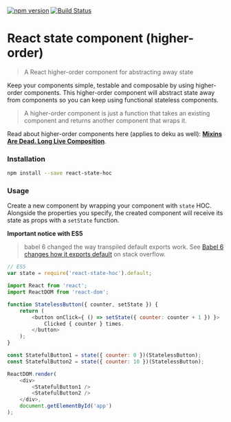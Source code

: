 [![npm version](https://badge.fury.io/js/react-state-hoc.svg)](https://badge.fury.io/js/react-state-hoc)
[![Build Status](https://travis-ci.org/troch/react-state-hoc.svg?branch=v1.0.4)](https://travis-ci.org/troch/react-state-hoc)

# React state component (higher-order)

> A React higher-order component for abstracting away state

Keep your components simple, testable and composable by using higher-order components.
This higher-order component will abstract state away from components so you can keep using functional stateless components.

> A higher-order component is just a function that takes an existing component and returns another component that wraps it.

Read about higher-order components here (applies to deku as well): __[Mixins Are Dead. Long Live Composition](https://medium.com/@dan_abramov/mixins-are-dead-long-live-higher-order-components-94a0d2f9e750#.c8wftb16t)__.


### Installation

```sh
npm install --save react-state-hoc
```


### Usage

Create a new component by wrapping your component with `state` HOC. Alongside the properties you specify, the created component will receive its state as props with a `setState` function.

__Important notice with ES5__

> babel 6 changed the way transpiled default exports work. See [Babel 6 changes how it exports default](http://stackoverflow.com/questions/33505992/babel-6-changes-how-it-exports-default/33506169#33506169) on stack overflow.

```javascript
// ES5
var state = require('react-state-hoc').default;
```

```javascript
import React from 'react';
import ReactDOM from 'react-dom';

function StatelessButton({ counter, setState }) {
    return (
        <button onClick={ () => setState({ counter: counter + 1 }) }>
            Clicked { counter } times.
        </button>
    );
}

const StatefulButton1 = state({ counter: 0 })(StatelessButton);
const StatefulButton2 = state({ counter: 10 })(StatelessButton);

ReactDOM.render(
    <div>
        <StatefulButton1 />
        <StatefulButton2 />
    </div>,
    document.getElementById('app')
);
```
